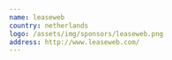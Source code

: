```yaml
---
name: leaseweb
country: netherlands
logo: /assets/img/sponsors/leaseweb.png
address: http://www.leaseweb.com/
---
```


